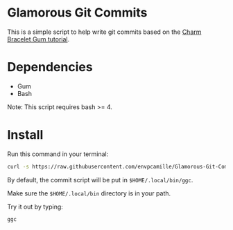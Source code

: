 # Glamorous Git Commits

This is a simple script to help write git commits based on the [Charm Bracelet Gum tutorial](https://github.com/charmbracelet/gum).

# Dependencies

* Gum
* Bash

Note: This script requires bash >= 4.

# Install

Run this command in your terminal:

```bash
curl -s https://raw.githubusercontent.com/envpcamille/Glamorous-Git-Commits/main/install.sh | bash
```

By default, the commit script will be put in `$HOME/.local/bin/ggc`.

Make sure the `$HOME/.local/bin` directory is in your path.

Try it out by typing:

```bash
ggc
```
